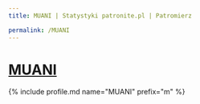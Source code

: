 ```yaml
---
title: MUANI | Statystyki patronite.pl | Patromierz

permalink: /MUANI
---
```


# [MUANI](https://patronite.pl/MUANI)

{% include profile.md name="MUANI" prefix="m" %}
